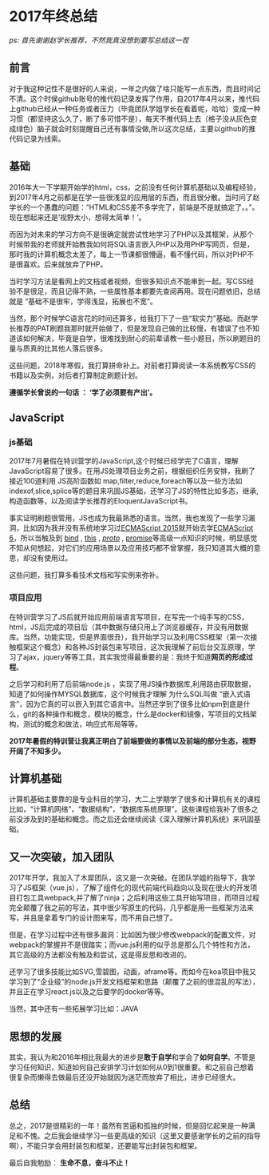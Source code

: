 #  2017年终总结

*ps: 首先谢谢赵学长推荐，不然我真没想到要写总结这一茬*

## 前言

对于我这种记性不是很好的人来说，一年之内做了啥只能写一点东西，而且时间记不清。这个时侯github账号的推代码记录发挥了作用，自2017年4月以来，推代码上github已经从一种任务或者压力（毕竟团队学姐学长在看着呢，哈哈）变成一种习惯（都坚持这么久了，断了多可惜不是），每天不推代码上去（格子没从灰色变成绿色）脑子就会时刻提醒自己还有事情没做,所以这次总结，主要以github的推代码记录为线索。


## 基础

2016年大一下学期开始学的html，css，之前没有任何计算机基础以及编程经验，到2017年4月之前都是在学一些很浅显的应用层的东西，而且很分散。当时问了赵学长的一个愚蠢的问题：“HTML和CSS差不多学完了，前端是不是就搞定了。。”。现在想起来还是‘视野太小，想得太简单！’。

而因为对未来的学习方向不是很确定就尝试性地学习了PHP以及其框架，从那个时候带我的老师就开始教我如何将SQL语言嵌入PHP以及用PHP写网页，但是，那时我的计算机概念太差了，每上一节课都很懵逼，看不懂代码，所以对PHP不是很喜欢。后来就放弃了PHP。

当时学习方法是看网上的文档或者视频，但很多知识点不能串到一起。写CSS经验不是很足，而且记得不熟，一些属性基本都要先查阅再用。现在问题依旧，总结就是 “基础不是很牢，学得浅显，拓展也不宽”。

当然，那个时候学C语言花的时间还算多，给我打下了一些“软实力”基础。而赵学长推荐的PAT刷题我那时就开始做了，但是发现自己做的比较慢，有错误了也不知道该如何解决，毕竟是自学，很难找到耐心的前辈请教一些小题目，所以刷题目的量与质真的比其他人落后很多。

这些问题，2018年寒假，我打算拼命补上。对前者打算阅读一本系统教写CSS的书籍以及实例，对后者打算制定刷题计划。

**遵循学长曾说的一句话 ： ‘学了必须要有产出’。**

## JavaScript

### js基础

2017年7月暑假在特训营学的JavaScript,这个时候已经学完了C语言，理解JavaScript容易了很多。在用JS处理项目业务之前，根据组织任务安排，我刷了接近100道利用 JS高阶函数如 map,filter,reduce,foreach等以及一些方法如indexof,slice,splice等的题目来巩固JS基础，还学习了JS的特性比如多态，继承,构造函数等，以及阅读学长推荐的EloquentJavaScript书。

事实证明刷题很管用，JS也成为我最熟悉的语言。当然，我也发现了一些学习漏洞，比如因为我并没有系统地学习过[ECMAScript 2015](https://www.ecma-international.org/ecma-262/6.0/)就开始去学[ECMAScript 6](http://es6.ruanyifeng.com/#docs/intro)，所以当触及到 [bind](https://developer.mozilla.org/zh-CN/docs/Web/JavaScript/Reference/Global_Objects/Function/bind) , [this](https://developer.mozilla.org/zh-CN/docs/Web/JavaScript/Reference/Operators/this) ,  [_proto_](https://developer.mozilla.org/zh-CN/docs/Web/JavaScript/Reference/Global_Objects/Object/proto) , [promise](https://developer.mozilla.org/zh-CN/docs/Web/JavaScript/Reference/Global_Objects/Promise)等高级一点知识的时候，明显感觉不知从何想起，对它们的应用场景以及应用技巧都不曾掌握，我只知道其大概的意思，却没有使用过。

这些问题，我打算多看技术文档和写实例来弥补。

### 项目应用

在特训营学习了JS后就开始应用前端语言写项目，在写完一个纯手写的CSS，html，JS后完成的项目后（其中数据存储只用上了浏览器缓存，并没有用数据库。当然，功能实现，但是界面很丑），我开始学习以及利用CSS框架（第一次接触框架这个概念）和各种JS封装包来写项目，这次我理解了前后台交互原理，学习了ajax，jquery等等工具，其实我觉得最重要的是：我终于知道**网页的形成过程**。

之后学习和利用了后前端node.js ，实现了用JS操作数据库,利用路由获取数据，知道了如何操作MYSQL数据库，这个时候我才理解 为什么SQL叫做 “嵌入式语言”，因为它真的可以嵌入到其它语言中。当然还学到了很多比如npm到底是什么，git的各种操作和概念，模块的概念，什么是docker和镜像，写项目的文档架构，测试的概念和做法，响应式布局等等。

**2017年暑假的特训营让我真正明白了前端要做的事情以及前端的部分生态，视野开阔了不知多少。**

## 计算机基础

计算机基础主要靠的是专业科目的学习，大二上学期学了很多和计算机有关的课程比如，“计算机网络”，“数据结构”，“数据库系统原理”。这些课程给我补了很多之前没涉及到的基础和概念。而之后还会继续阅读《深入理解计算机系统》来巩固基础。


## 又一次突破，加入团队

2017年开学，我加入了木犀团队，这又是一次突破。在团队学姐的指导下，我学习了JS框架（vue.js），了解了组件化的现代前端代码趋向以及现在很火的开发项目打包工具webpack,并了解了ninja；之后利用这些工具开始写项目，而项目过程完全颠覆了我之前的写法，其中很少写原生的代码，几乎都是用一些框架方法来写，并且是拿着专门的设计图来写，而不用自己想了。

但是，在学习过程中还有很多漏洞：比如因为很少修改webpack的配置文件，对webpack的掌握并不是很踏实；而vue.js利用的似乎总是那么几个特性和方法，其它高级的方法都没有触及和尝试，这是得反思和改进的。

还学习了很多技能比如SVG,雪碧图，动画，aframe等。而如今在koa项目中我又学习到了“企业级”的node.js开发文档框架和思路（颠覆了之前的很混乱的写法），并且正在学习react.js以及之后要学的docker等等。

当然，其中还有一些拓展学习比如：JAVA


## 思想的发展

其实，我认为和2016年相比我最大的进步是**敢于自学**和学会了**如何自学**。不管是学习任何知识，知道如何自己安排学习计划如何从0到1很重要。和之前自己想着很复杂而懒得去做最后还没开始就因为迷茫而放弃了相比，进步已经很大。

## 总结

总之，2017是很精彩的一年！虽然有苦逼和孤独的时候，但是回忆起来是一种满足和不愧。之后我会继续学习一些更高级的知识（这里又要感谢学长的之前的指导啊），不能只学会用封装包和框架，还要能写出封装包和框架。

最后自我勉励：
**生命不息，奋斗不止！**











